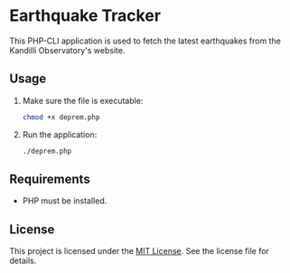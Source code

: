 # Earthquake Tracker

This PHP-CLI application is used to fetch the latest earthquakes from the Kandilli Observatory's website.

## Usage

1. Make sure the file is executable:

    ```bash
    chmod +x deprem.php
    ```

2. Run the application:

    ```bash
    ./deprem.php
    ```

## Requirements

- PHP must be installed.

## License

This project is licensed under the [MIT License](LICENSE). See the license file for details.
